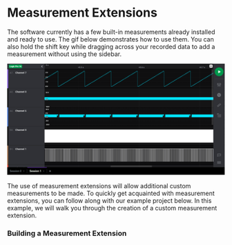 # Measurement Extensions

The software currently has a few built-in measurements already installed and ready to use. The gif below demonstrates how to use them. You can also hold the shift key while dragging across your recorded data to add a measurement without using the sidebar. 

![Logic 2 measurements](../.gitbook/assets/use_measurement.gif)

The use of measurement extensions will allow additional custom measurements to be made. To quickly get acquainted with measurement extensions, you can follow along with our example project below. In this example, we will walk you through the creation of a custom measurement extension.

### Building a Measurement Extension





